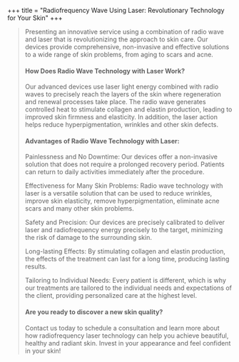 +++
title = "Radiofrequency Wave Using Laser: Revolutionary Technology for Your Skin"
+++

>Presenting an innovative service using a combination of radio wave and laser that is revolutionizing the approach to skin care. Our devices provide comprehensive, non-invasive and effective solutions to a wide range of skin problems, from aging to scars and acne. 
>
>#### How Does Radio Wave Technology with Laser Work? 
>Our advanced devices use laser light energy combined with radio waves to precisely reach the layers of the skin where regeneration and renewal processes take place. The radio wave generates controlled heat to stimulate collagen and elastin production, leading to improved skin firmness and elasticity. In addition, the laser action helps reduce hyperpigmentation, wrinkles and other skin defects. 
>
>#### Advantages of Radio Wave Technology with Laser: 
>Painlessness and No Downtime: Our devices offer a non-invasive solution that does not require a prolonged recovery period. Patients can return to daily activities immediately after the procedure. 
>
>Effectiveness for Many Skin Problems: Radio wave technology with laser is a versatile solution that can be used to reduce wrinkles, improve skin elasticity, remove hyperpigmentation, eliminate acne scars and many other skin problems. 
>
>Safety and Precision: Our devices are precisely calibrated to deliver laser and radiofrequency energy precisely to the target, minimizing the risk of damage to the surrounding skin. 
>
>Long-lasting Effects: By stimulating collagen and elastin production, the effects of the treatment can last for a long time, producing lasting results. 
>
>Tailoring to Individual Needs: Every patient is different, which is why our treatments are tailored to the individual needs and expectations of the client, providing personalized care at the highest level. 
>
>#### Are you ready to discover a new skin quality? 
>Contact us today to schedule a consultation and learn more about how radiofrequency laser technology can help you achieve beautiful, healthy and radiant skin. Invest in your appearance and feel confident in your skin! 